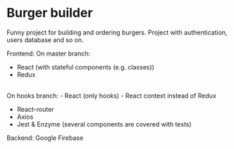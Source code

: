# Burger builder
Funny project for building and ordering burgers. Project with authentication, users database and so on.

Frontend: 
On master branch:
  - React (with stateful components (e.g. classes))
  - Redux
<br>
On hooks branch:
  - React (only hooks)
  - React context instead of Redux

- React-router
- Axios
- Jest & Enzyme (several components are covered with tests)

Backend: Google Firebase
